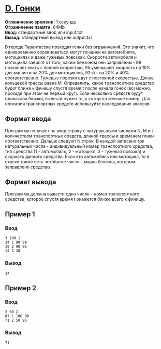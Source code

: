 # [D. Гонки](https://contest.yandex.ru/contest/24953/problems/D/)

**Ограничение времени:** 1 секунда \
**Ограничение памяти:** 64Mb \
**Ввод:** стандартный ввод или input.txt \
**Вывод:** стандартный вывод или output.txt

В городе Тарантасске проходят гонки без ограничений. Это значит, что одновременно соревноваться могут гонщики на автомобилях, мотоциклах и даже гужевых повозках. Скорости автомобиля и мотоцикла зависят от того, каким бензином они заправлены - 98 позволяет ехать с полной скоростью, 95 уменьшает скорость на 10% для машин и на 20% для мотоциклов, 92-й - на 20% и 40% соответственно. Гужевые повозки едут с постояной скоростью.
Длина кольцевой трассы равна M. Определить, какое транспортное средство будет ближе к финишу спустя время t после начала гонок (возможно, проходя при этом не первый круг). Если несколько средств будут одинаково близки, вывести нужно то, у которого меньше номер. Для описания транспортных средств используйте наследование классов.

## Формат ввода
Программа получает на вход строку с натуральными числами N, M и t - количеством транспортных средств, длиной трассы и временем гонки соответственно.
Дальше следуют N строк. В каждой записано три натуральных числа - индивидуальный номер транспортного средства, тип средства (1 - автомобиль, 2 - мотоцикл, 3 - гужевая повозка) и скорость данного средства. Если это автомобиль или мотоцикл, то в строке также есть четвёртое число - марка бензина, которым заправлено средство.

## Формат вывода
Программа должна вывести одно число - номер транспортного средства, которое спустя время t окажется ближе всего к финишу.

## Пример 1

### Ввод

```
3 100 1
34 1 80 98
19 2 90 95
14 3 30
```

### Вывод

```
34
```

## Пример 2

### Ввод

```
2 60 2
87 1 100 98
71 2 50 95
```

### Вывод

```
71
```